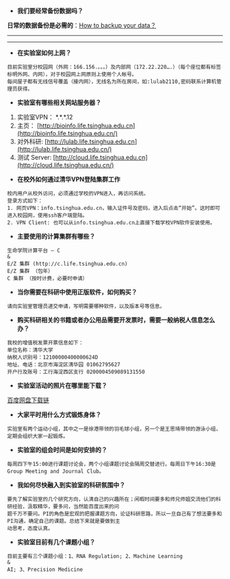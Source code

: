 * **我们要经常备份数据吗？**

**日常的数据备份是必需的**：[How to backup your data？](http://note.youdao.com/noteshare?id=5e0debcc8e23dbadb22e5a8c5786cbc9)

---

---

* **在实验室如何上网？**

```
目前实验室分校园网（外网：166.156.。。。）及内部网（172.22.220….）（每个座位都有标签标明外网、内网），对于校园网上网原则上使用个人帐号。
每间屋子都有无线信号覆盖（接内网），无线名为所在房间，如:lulab2110,密码联系计算机管理员获得。
```

* **实验室有哪些相关网站服务器？**

1. 实验室VPN： \*.\*.\*.12
2. 主页：
[http://bioinfo.life.tsinghua.edu.cn](http://bioinfo.life.tsinghua.edu.cn/)
3. 对外科研:
[http://lulab.life.tsinghua.edu.cn](http://lulab.life.tsinghua.edu.cn/)
4. 测试 Server:
[http://cloud.life.tsinghua.edu.cn](http://cloud.life.tsinghua.edu.cn/)

* **在校外如何通过清华VPN登陆集群工作**

```
校内用户从校外访问，必须通过学校的VPN进入，再访问系统。
登录方式如下：
1. 网页VPN：info.tsinghua.edu.cn，输入证件号及密码，进入后点击“开始”。这时即可进入校园网，使用ssh客户端登陆。
2. VPN Client: 也可以从info.tsinghua.edu.cn上直接下载学校VPN软件安装使用。
```

* **主要使用的计算集群有哪些？**

```
生命学院计算平台 – C
&
E/Z 集群 (http://c.life.tsinghua.edu.cn)
E/Z 集群 （包年）
C 集群 （按时计费，必要时申请）
```

* **当你需要在科研中使用正版软件，如何购买？**

```
请向实验室管理员递交申请，写明需要哪种软件，以及版本号等信息。
```

* **购买科研相关的书籍或者办公用品需要开发票时，需要一般纳税人信息怎么办？**

```
我校的增值税发票开票信息如下：
单位名称：清华大学
纳税人识别号：12100000400000624D
地址、电话：北京市海淀区清华园 01062795627
开户行及账号：工行海淀西区支行 0200004509089131550
```

* **实验室活动的照片在哪里能下载？**

[百度网盘下载链](https://pan.baidu.com/s/1geNXf3d#list/path=%2FLu%20Lab%20Public%20Files%2FLu%20Lab%20Public%20Photos&parentPath=%2FLu%20Lab%20Public%20Files&vmode=grid)

* **大家平时用什么方式锻炼身体？**

```
实验室有两个运动小组，其中之一是徐港带领的羽毛球小组，另一个是王思琦带领的游泳小组，定期会组织大家一起锻炼。
```

* **实验室的组会时间是如何安排的？**

```
每周四下午15:00进行课题讨论会，两个小组课题讨论会隔周交替进行。每周日下午16:30是Group Meeting and Journal Club。
```

* **我如何尽快融入到实验室的科研氛围中？**

```
要先了解实验室的几个研究方向，认清自己的兴趣所在；闲暇时间要多和师兄师姐交流他们的科研经验，汲取精华，要多问，当然能百度出来的问
题千万不要问。PI的角色是宏观的把握课题方向，论证科研思路，所以一旦自己有了想法要多和PI沟通，确定自己的课题。总结下来就是要做到主
动思考，态度认真。
```

* **实验室目前有几个课题小组？**

```
目前主要有三个课题小组：1、RNA Regulation; 2、Machine Learning
&
AI; 3、Precision Medicine
```



